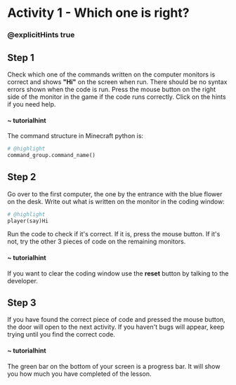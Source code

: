 # Activity 1 - Which one is right?

### @explicitHints true

## Step 1
Check which one of the commands written on the computer monitors is correct and shows **"Hi"** on the screen when run.
There should be no syntax errors shown when the code is run. Press the mouse button on the right side of the monitor in the game if the code runs correctly.
Click on the hints if you need help.

#### ~ tutorialhint 
The command structure in Minecraft python is:
```python
# @highlight
command_group.command_name()
```

## Step 2

Go over to the first computer, the one by the entrance with the blue flower on the desk. Write out what is written on the monitor in the coding window:
```python 
# @highlight
player(say)Hi 
```
Run the code to check if it's correct. If it is, press the mouse button. If it's not, try the other 3 pieces of code on the remaining monitors. 

#### ~ tutorialhint 
If you want to clear the coding window use the **reset** button by talking to the developer. 

## Step 3 
If you have found the correct piece of code and pressed the mouse button, the door will open to the next activity. If you haven't bugs will appear, keep trying until you find the correct code. 

#### ~ tutorialhint 
The green bar on the bottom of your screen is a progress bar. It will show you how much you have completed of the lesson. 
